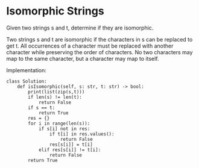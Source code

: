 # Isomorphic Strings

Given two strings s and t, determine if they are isomorphic.

Two strings s and t are isomorphic if the characters in s can be replaced to get t.
All occurrences of a character must be replaced with another character while preserving the order of characters. No two characters may map to the same character, but a character may map to itself.

Implementation:

```
class Solution:
    def isIsomorphic(self, s: str, t: str) -> bool:
        print(list(zip(s,t)))
        if len(s) != len(t):
            return False
        if s == t:
            return True
        res = {}
        for i in range(len(s)):
            if s[i] not in res:
                if t[i] in res.values():
                    return False
                res[s[i]] = t[i]
            elif res[s[i]] != t[i]:
                return False
        return True
                    
```


